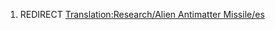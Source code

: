 1.  REDIRECT [Translation:Research/Alien Antimatter
    Missile/es](Translation:Research/Alien_Antimatter_Missile/es "wikilink")